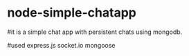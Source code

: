 # node-simple-chatapp

#it is a simple chat app with persistent chats using mongodb.

#used express.js socket.io mongoose
